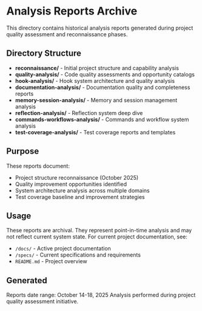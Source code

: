 # Analysis Reports Archive

This directory contains historical analysis reports generated during project quality assessment and reconnaissance phases.

## Directory Structure

- **reconnaissance/** - Initial project structure and capability analysis
- **quality-analysis/** - Code quality assessments and opportunity catalogs
- **hook-analysis/** - Hook system architecture and quality analysis
- **documentation-analysis/** - Documentation quality and completeness reports
- **memory-session-analysis/** - Memory and session management analysis
- **reflection-analysis/** - Reflection system deep dive
- **commands-workflows-analysis/** - Commands and workflow system analysis
- **test-coverage-analysis/** - Test coverage reports and templates

## Purpose

These reports document:
- Project structure reconnaissance (October 2025)
- Quality improvement opportunities identified
- System architecture analysis across multiple domains
- Test coverage baseline and improvement strategies

## Usage

These reports are archival. They represent point-in-time analysis and may not reflect current system state. For current project documentation, see:
- `/docs/` - Active project documentation
- `/specs/` - Current specifications and requirements
- `README.md` - Project overview

## Generated

Reports date range: October 14-18, 2025
Analysis performed during project quality assessment initiative.
